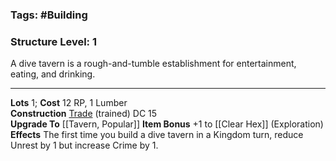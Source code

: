 ### Tags: #Building 
### Structure Level: 1

A dive tavern is a rough-and-tumble establishment for entertainment, eating, and drinking.

---

**Lots** 1; **Cost** 12 RP, 1 Lumber  
**Construction** [Trade](https://2e.aonprd.com/Skills.aspx?ID=31) (trained) DC 15  
**Upgrade To** [[Tavern, Popular]]
**Item Bonus** +1 to [[Clear Hex]] (Exploration)
**Effects** The first time you build a dive tavern in a Kingdom turn, reduce Unrest by 1 but increase Crime by 1.